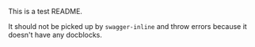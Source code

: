 This is a test README.

It should not be picked up by `swagger-inline` and throw errors because it doesn't have any docblocks.
